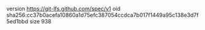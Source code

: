 version https://git-lfs.github.com/spec/v1
oid sha256:cc37b0acefa10860a1d75efc387054ccdca7b017f1449a95c138e3d7f5ed1bbd
size 938
